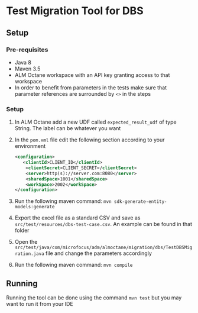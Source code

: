 # Test Migration Tool for DBS

## Setup

### Pre-requisites

* Java 8
* Maven 3.5
* ALM Octane workspace with an API key granting access to that workspace
* In order to benefit from parameters in the tests make sure that parameter references are surrounded by ``<>`` in 
the steps

### Setup

1. In ALM Octane add a new UDF called ``expected_result_udf`` of type String.  The label can be whatever you want
1. In the `pom.xml` file edit the following section according to your environment

    ```xml
    <configuration>
       <clientId>CLIENT_ID</clientId>
        <clientSecret>CLIENT_SECRET</clientSecret>
        <server>http(s)://server.com:8080</server>
        <sharedSpace>1001</sharedSpace>
        <workSpace>2002</workSpace>
    </configuration>
    ```

2.  Run the following maven command: ``mvn sdk-generate-entity-models:generate``
3. Export the excel file as a standard CSV and save as ``src/test/resources/dbs-test-case.csv``.  An example can be found
in that folder
4. Open the ``src/test/java/com/microfocus/adm/almoctane/migration/dbs/TestDBSMigration.java`` file and change the
parameters accordingly
5. Run the following maven command: ``mvn compile``

## Running

Running the tool can be done using the command ``mvn test`` but you may want to run it from your IDE